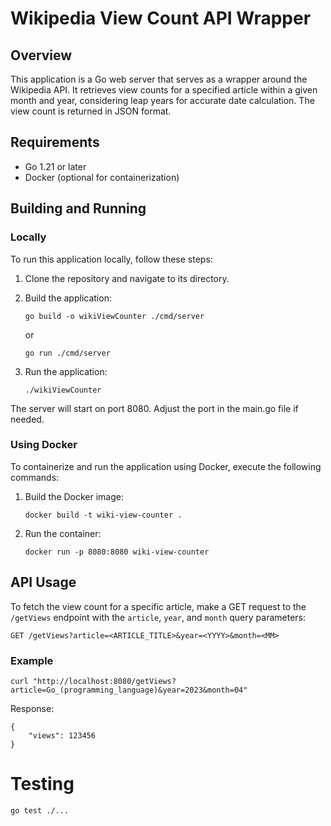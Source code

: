# Wikipedia View Count API Wrapper

## Overview

This application is a Go web server that serves as a wrapper around the Wikipedia API. It retrieves view counts for a specified article within a given month and year, considering leap years for accurate date calculation. The view count is returned in JSON format.

## Requirements

- Go 1.21 or later
- Docker (optional for containerization)

## Building and Running

### Locally

To run this application locally, follow these steps:

1. Clone the repository and navigate to its directory.
2. Build the application:

    ```shell
    go build -o wikiViewCounter ./cmd/server
    ```

    or 

    ```shell
    go run ./cmd/server
    ```

3. Run the application:

    ```shell
    ./wikiViewCounter
    ```

The server will start on port 8080. Adjust the port in the main.go file if needed.

### Using Docker

To containerize and run the application using Docker, execute the following commands:

1. Build the Docker image:

    ```shell
    docker build -t wiki-view-counter .
    ```

2. Run the container:

    ```shell
    docker run -p 8080:8080 wiki-view-counter
    ```

## API Usage

To fetch the view count for a specific article, make a GET request to the `/getViews` endpoint with the `article`, `year`, and `month` query parameters:

```http
GET /getViews?article=<ARTICLE_TITLE>&year=<YYYY>&month=<MM>
```

### Example

```shell
curl "http://localhost:8080/getViews?article=Go_(programming_language)&year=2023&month=04"
```

Response:

```shell
{
    "views": 123456
}
```

# Testing

```shell
go test ./...
```